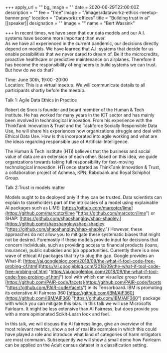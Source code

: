 +++
apply_url = ""
bg_image = ""
date = 2020-06-29T22:00:00Z
description = ""
fee = "free"
image = "/images/dataworkz-ethics-meetup-banner.png"
location = "Dataworkz offices"
title = "Building trust in ai"
[[speaker]]
designation = ""
image = ""
name = "Bert Wassink"

+++
In recent times, we have seen that our data models and our A.I. systems have become more important than ever.  
As we have all experienced in the current pandemic, our decisions directly depend on models. We have learned that A.I. systems that decide for us enable possibilities that we never dared to dream of. Be it the microcredits, proactive healthcare or predictive maintenance on airplanes. Therefore it has become the responsibility of engineers to build systems we can trust. But how do we do that?  
  
Time: June 30th, 19:00 -20:00  
Location: This is a virtual meetup. We will communicate details to all participants shortly before the meetup.  
  
Talk 1: Agile Data Ethics in Practice  
  
Robert de Snoo is founder and board member of the Human & Tech institute. He has worked for many years in the ICT sector and has mainly been involved in technological innovation. From his experience with the ThinkTank Innovation & Trust and the Taskforce Socially Responsible Data Use, he will share his experiences how organizations struggle and deal with Ethical Data Use. How is this incorporated into agile working and what are the ideas regarding responsible use of Artificial Intelligence.  
  
The Human & Tech institute (HTi) believes that the business and social value of data are an extension of each other. Based on this idea, we guide organizations towards taking full responsibility for fast-moving technological innovation. HTi once started as ThinkTank Innovation & Trust, a collaboration project of Achmea, KPN, Rabobank and Royal Schiphol Group.  
  
Talk 2:Trust in models matter  
  
Models ought to be deployed only if they can be trusted. Data scientists can explain to stakeholders part of the intricacies of a model using explainable AI packages such as LIME: [https://github.com/marcotcr/lime](https://github.com/marcotcr/lime "https://github.com/marcotcr/lime") or SHAP: [https://github.com/shaoshanglqy/shap-shapley.](https://github.com/shaoshanglqy/shap-shapley. "https://github.com/shaoshanglqy/shap-shapley.") However, these approaches do not allow you to mitigate these systematic biases that might not be desired. Foremostly if these models provide input for decisions that concern individuals, such as providing access to financial products (loans, insurance), public subsidies and job opportunities. Currently there is a new wave of ethical AI packages that try to plug the gap. Google provides an What-If: [https://ai.googleblog.com/2018/09/the-what-if-tool-code-free-probing-of.html](https://ai.googleblog.com/2018/09/the-what-if-tool-code-free-probing-of.html "https://ai.googleblog.com/2018/09/the-what-if-tool-code-free-probing-of.html") tool with which can visualize group facets [https://github.com/PAIR-code/facets](https://github.com/PAIR-code/facets "https://github.com/PAIR-code/facets") in its Tensorboard. IBM is promoting its extenstive AI Fairness 360 [https://github.com/IBM/AIF360](https://github.com/IBM/AIF360 "https://github.com/IBM/AIF360") package with which you can mitigate this bias. In this talk we will use Microsofts Fairlearn. It might be less extensive than AI Fairness, but does provide you with a more opinionated Scikit-Learn look and feel.  
  
In this talk, we will discuss the AI fairness lingo, give an overview of the most relevant metrics, show a set of real life examples in which this could have played a role and introduce what kind of categories of harm mitigators are most commaon. Subsequently we will show a small demo how Fairlearn can be applied on the Adult census dataset in a classification setting.